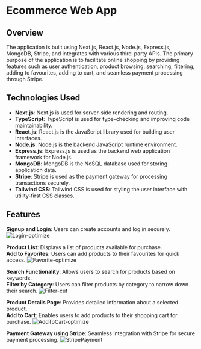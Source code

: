# Ecommerce Web App

## Overview
The application is built using Next.js, React.js, Node.js, Express.js, MongoDB, Stripe, and integrates with various third-party APIs. The primary purpose of the application is to facilitate online shopping by providing features such as user authentication, product browsing, searching, filtering, adding to favourites, adding to cart, and seamless payment processing through Stripe.

## Technologies Used
- **Next.js**: Next.js is used for server-side rendering and routing.
- **TypeScript**: TypeScript is used for type-checking and improving code maintainability.
- **React.js**: React.js is the JavaScript library used for building user interfaces.
- **Node.js**: Node.js is the backend JavaScript runtime environment.
- **Express.js**: Express.js is used as the backend web application framework for Node.js.
- **MongoDB**: MongoDB is the NoSQL database used for storing application data.
- **Stripe**: Stripe is used as the payment gateway for processing transactions securely.
- **Tailwind CSS**: Tailwind CSS is used for styling the user interface with utility-first CSS classes.

## Features
**Signup and Login**: Users can create accounts and log in securely.
![Login-optimize](https://github.com/ronakmangroliya/eCommerce-Web-App/assets/11982391/ed8e94e2-6c09-4559-875d-ba326fb5000d)


**Product List**: Displays a list of products available for purchase. <br>
**Add to Favorites**: Users can add products to their favourites for quick access.
![Favorite-optimize](https://github.com/ronakmangroliya/eCommerce-Web-App/assets/11982391/24348a07-5ece-4628-9364-5acb62ff853b)


**Search Functionality**: Allows users to search for products based on keywords.<br>
**Filter by Category**: Users can filter products by category to narrow down their search.
![Filter-cut](https://github.com/ronakmangroliya/eCommerce-Web-App/assets/11982391/fa22fe64-c963-4443-8b70-c7edd4abe034)


**Product Details Page**: Provides detailed information about a selected product.<br>
**Add to Cart**: Enables users to add products to their shopping cart for purchase.
![AddToCart-optimize](https://github.com/ronakmangroliya/eCommerce-Web-App/assets/11982391/54ebd821-9d79-4deb-8648-89c5c9e5f92b)


**Payment Gateway using Stripe**: Seamless integration with Stripe for secure payment processing.
![StripePayment](https://github.com/ronakmangroliya/eCommerce-Web-App/assets/11982391/e2eb7074-7df1-46bb-9dfd-236e268ea106)
